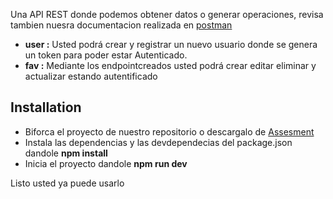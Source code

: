 Una API REST donde podemos obtener datos o generar operaciones,
revisa tambien nuesra documentacion realizada en [postman](https://documenter.postman.com/preview/13438789-99c99a35-0128-4cc2-a41d-bacfce3c3e47?versionTag=latest&apiName=CURRENT&version=latest&top-bar=FFFFFF&right-sidebar=303030&highlight=EF5B25&documentationLayout=classic-single-column)

- **user :** Usted podrá crear y registrar un nuevo usuario donde se genera un token para poder estar Autenticado.
- **fav :** Mediante los endpointcreados usted podrá crear editar eliminar y actualizar estando autentificado

## Installation

- Biforca el proyecto de nuestro repositorio o descargalo de [Assesment](https://github.com/brayanmf/assesment)
- Instala las dependencias y las devdependecias del package.json dandole **npm install**
- Inicia el proyecto dandole **npm run dev**

Listo usted ya puede usarlo

